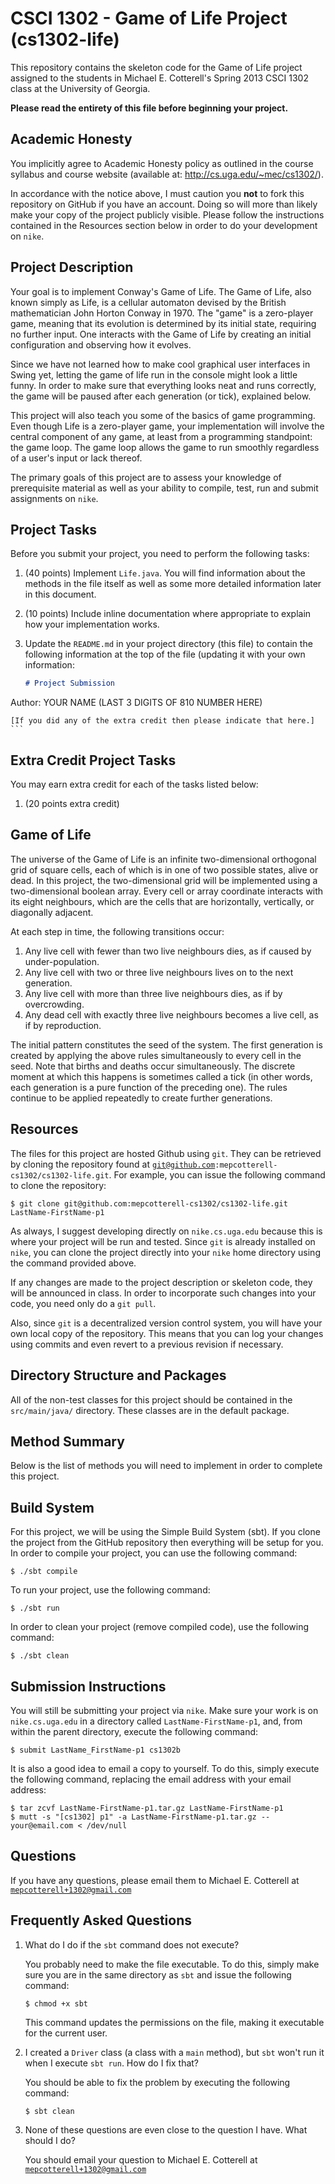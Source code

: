 # CSCI 1302 - Game of Life Project (cs1302-life)

This repository contains the skeleton code for the Game of Life project assigned
to the students in Michael E. Cotterell's Spring 2013 CSCI 1302 class at the 
University of Georgia. 

**Please read the entirety of this file before beginning your project.**

## Academic Honesty

You implicitly agree to Academic Honesty policy as outlined in the course 
syllabus and course website (available at: http://cs.uga.edu/~mec/cs1302/).

In accordance with the notice above, I must caution you **not** to fork this
repository on GitHub if you have an account. Doing so will more than likely make
your copy of the project publicly visible. Please follow the instructions 
contained in the Resources section below in order to do your development on
<code>nike</code>.

## Project Description

Your goal is to implement Conway's Game of Life. The Game of Life, also known 
simply as Life, is a cellular automaton devised by the British mathematician 
John Horton Conway in 1970. The "game" is a zero-player game, meaning that its 
evolution is determined by its initial state, requiring no further input. One 
interacts with the Game of Life by creating an initial configuration and 
observing how it evolves. 

Since we have not learned how to make cool graphical user interfaces in Swing
yet, letting the game of life run in the console might look a little funny. In
order to make sure that everything looks neat and runs correctly, the game will
be paused after each generation (or tick), explained below.

This project will also teach you some of the basics of game programming. Even
though Life is a zero-player game, your implementation will involve the central 
component of any game, at least from a programming standpoint: the game loop. 
The game loop allows the game to run smoothly regardless of a user's input or 
lack thereof.

The primary goals of this project are to assess your knowledge of prerequisite
material as well as your ability to compile, test, run and submit assignments on
<code>nike</code>.

## Project Tasks

Before you submit your project, you need to perform the following tasks:

 1. (40 points) Implement <code>Life.java</code>. You will find information
    about the methods in the file itself as well as some more detailed
    information later in this document. 

 5. (10 points) Include inline documentation where appropriate to explain how
    your implementation works.
   
 6. Update the <code>README.md</code> in your project directory (this file) to 
    contain the following information at the top of the file (updating it with 
    your own information:

    ```markdown
    # Project Submission

 Author: YOUR NAME (LAST 3 DIGITS OF 810 NUMBER HERE)

    [If you did any of the extra credit then please indicate that here.]
    ```
        
## Extra Credit Project Tasks

You may earn extra credit for each of the tasks listed below:

 1. (20 points extra credit) 

## Game of Life

The universe of the Game of Life is an infinite two-dimensional orthogonal grid 
of square cells, each of which is in one of two possible states, alive or dead. 
In this project, the two-dimensional grid will be implemented using a
two-dimensional boolean array. Every cell or array coordinate interacts with its
eight neighbours, which are the cells that are horizontally, vertically, or 
diagonally adjacent. 

At each step in time, the following transitions occur:

 1. Any live cell with fewer than two live neighbours dies, as if caused by under-population.
 2. Any live cell with two or three live neighbours lives on to the next generation.
 3. Any live cell with more than three live neighbours dies, as if by overcrowding.
 4. Any dead cell with exactly three live neighbours becomes a live cell, as if by reproduction.

The initial pattern constitutes the seed of the system. The first generation is 
created by applying the above rules simultaneously to every cell in the seed.
Note that births and deaths occur simultaneously. The discrete moment at which 
this happens is sometimes called a tick (in other words, each generation is a 
pure function of the preceding one). The rules continue to be applied repeatedly 
to create further generations.

## Resources

The files for this project are hosted Github using <code>git</code>. They can be
retrieved by cloning the repository found at <code>git@github.com:mepcotterell-cs1302/cs1302-life.git</code>. 
For example, you can issue the following command to clone the repository:

    $ git clone git@github.com:mepcotterell-cs1302/cs1302-life.git LastName-FirstName-p1

As always, I suggest developing directly on <code>nike.cs.uga.edu</code> because
this is where your project will be run and tested. Since <code>git</code> is 
already installed on <code>nike</code>, you can clone the project directly into 
your <code>nike</code> home directory using the command provided above.

If any changes are made to the project description or skeleton code, they will
be announced in class. In order to incorporate such changes into your code, you 
need only do a <code>git pull</code>.

Also, since <code>git</code> is a decentralized version control system, you will
have your own local copy of the repository. This means that you can log your 
changes using commits and even revert to a previous revision if necessary.

## Directory Structure and Packages

All of the non-test classes for this project should be contained in the <code>src/main/java/</code>
directory. These classes are in the default package.

## Method Summary

Below is the list of methods you will need to implement in order to complete
this project.

## Build System

For this project, we will be using the Simple Build System (sbt). If you clone 
the project from the GitHub repository then everything will be setup for you. In 
order to compile your project, you can use the following command:

    $ ./sbt compile

To run your project, use the following command:

    $ ./sbt run

In order to clean your project (remove compiled code), use the following command:

    $ ./sbt clean

## Submission Instructions

You will still be submitting your project via <code>nike</code>. Make sure your 
work is on <code>nike.cs.uga.edu</code> in a directory called 
<code>LastName-FirstName-p1</code>, and, from within the parent directory, 
execute the following command:

    $ submit LastName_FirstName-p1 cs1302b

It is also a good idea to email a copy to yourself. To do this, simply execute 
the following command, replacing the email address with your email address:

    $ tar zcvf LastName-FirstName-p1.tar.gz LastName-FirstName-p1
    $ mutt -s "[cs1302] p1" -a LastName-FirstName-p1.tar.gz -- your@email.com < /dev/null

## Questions

If you have any questions, please email them to Michael E. Cotterell at 
<code>mepcotterell+1302@gmail.com</code>

## Frequently Asked Questions

 1. What do I do if the <code>sbt</code> command does not execute?

    You probably need to make the file executable. To do this, simply make sure 
    you are in the same directory as <code>sbt</code> and issue the following
    command:

        $ chmod +x sbt

    This command updates the permissions on the file, making it executable for the
    current user.

 2. I created a <code>Driver</code> class (a class with a <code>main</code> method), 
    but <code>sbt</code> won't run it when I execute <code>sbt run</code>. How do I
    fix that?

    You should be able to fix the problem by executing the following command:

        $ sbt clean

 3. None of these questions are even close to the question I have. What should I
    do?

    You should email your question to Michael E. Cotterell at 
    <code>mepcotterell+1302@gmail.com</code>

